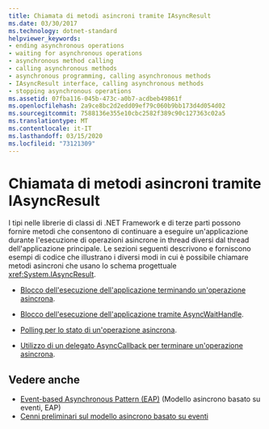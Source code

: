 ```yaml
---
title: Chiamata di metodi asincroni tramite IAsyncResult
ms.date: 03/30/2017
ms.technology: dotnet-standard
helpviewer_keywords:
- ending asynchronous operations
- waiting for asynchronous operations
- asynchronous method calling
- calling asynchronous methods
- asynchronous programming, calling asynchronous methods
- IAsyncResult interface, calling asynchronous methods
- stopping asynchronous operations
ms.assetid: 07fba116-045b-473c-a0b7-acdbeb49861f
ms.openlocfilehash: 2a9ce8bc2d2edd09ef79c060b9bb173d4d054d02
ms.sourcegitcommit: 7588136e355e10cbc2582f389c90c127363c02a5
ms.translationtype: MT
ms.contentlocale: it-IT
ms.lasthandoff: 03/15/2020
ms.locfileid: "73121309"
---
```

# <a name="calling-asynchronous-methods-using-iasyncresult"></a>Chiamata di metodi asincroni tramite IAsyncResult
I tipi nelle librerie di classi di .NET Framework e di terze parti possono fornire metodi che consentono di continuare a eseguire un'applicazione durante l'esecuzione di operazioni asincrone in thread diversi dal thread dell'applicazione principale. Le sezioni seguenti descrivono e forniscono esempi di codice che illustrano i diversi modi in cui è possibile chiamare metodi asincroni che usano lo schema progettuale <xref:System.IAsyncResult>.  
  
- [Blocco dell'esecuzione dell'applicazione terminando un'operazione asincrona](../../../docs/standard/asynchronous-programming-patterns/blocking-application-execution-by-ending-an-async-operation.md).  
  
- [Blocco dell'esecuzione dell'applicazione tramite AsyncWaitHandle](../../../docs/standard/asynchronous-programming-patterns/blocking-application-execution-using-an-asyncwaithandle.md).  
  
- [Polling per lo stato di un'operazione asincrona](../../../docs/standard/asynchronous-programming-patterns/polling-for-the-status-of-an-asynchronous-operation.md).  
  
- [Utilizzo di un delegato AsyncCallback per terminare un'operazione asincrona](../../../docs/standard/asynchronous-programming-patterns/using-an-asynccallback-delegate-to-end-an-asynchronous-operation.md).  
  
## <a name="see-also"></a>Vedere anche

- [Event-based Asynchronous Pattern (EAP)](../../../docs/standard/asynchronous-programming-patterns/event-based-asynchronous-pattern-eap.md) (Modello asincrono basato su eventi, EAP)
- [Cenni preliminari sul modello asincrono basato su eventi](../../../docs/standard/asynchronous-programming-patterns/event-based-asynchronous-pattern-overview.md)
